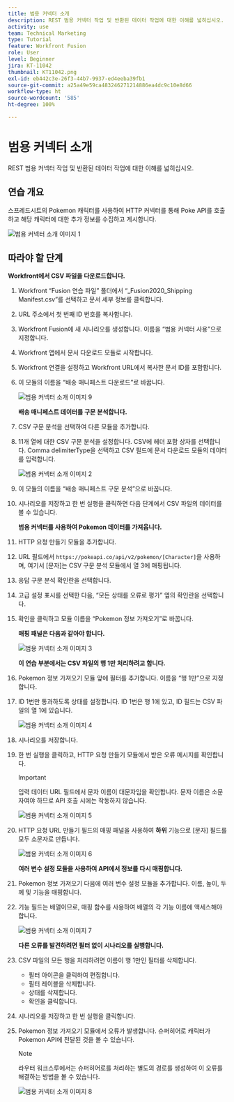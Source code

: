 ```yaml
---
title: 범용 커넥터 소개
description: REST 범용 커넥터 작업 및 반환된 데이터 작업에 대한 이해를 넓히십시오.
activity: use
team: Technical Marketing
type: Tutorial
feature: Workfront Fusion
role: User
level: Beginner
jira: KT-11042
thumbnail: KT11042.png
exl-id: eb442c3e-26f3-44b7-9937-ed4eeba39fb1
source-git-commit: a25a49e59ca483246271214886ea4dc9c10e8d66
workflow-type: ht
source-wordcount: '585'
ht-degree: 100%

---
```


# 범용 커넥터 소개

REST 범용 커넥터 작업 및 반환된 데이터 작업에 대한 이해를 넓히십시오.

## 연습 개요

스프레드시트의 Pokemon 캐릭터를 사용하여 HTTP 커넥터를 통해 Poke API를 호출하고 해당 캐릭터에 대한 추가 정보를 수집하고 게시합니다.

![범용 커넥터 소개 이미지 1](../12-exercises/assets/introduction-to-universal-connectors-walkthrough-1.png)

## 따라야 할 단계

**Workfront에서 CSV 파일을 다운로드합니다.**

1. Workfront “Fusion 연습 파일” 폴더에서 “_Fusion2020_Shipping Manifest.csv”를 선택하고 문서 세부 정보를 클릭합니다.
1. URL 주소에서 첫 번째 ID 번호를 복사합니다.
1. Workfront Fusion에 새 시나리오를 생성합니다. 이름을 “범용 커넥터 사용”으로 지정합니다.
1. Workfront 앱에서 문서 다운로드 모듈로 시작합니다.
1. Workfront 연결을 설정하고 Workfront URL에서 복사한 문서 ID를 포함합니다.
1. 이 모듈의 이름을 “배송 매니페스트 다운로드”로 바꿉니다.

   ![범용 커넥터 소개 이미지 9](../12-exercises/assets/introduction-to-universal-connectors-walkthrough-9.png)

   **배송 매니페스트 데이터를 구문 분석합니다.**

1. CSV 구문 분석을 선택하여 다른 모듈을 추가합니다.
1. 11개 열에 대한 CSV 구문 분석을 설정합니다. CSV에 헤더 포함 상자를 선택합니다. Comma delimiterType을 선택하고 CSV 필드에 문서 다운로드 모듈의 데이터를 입력합니다.

   ![범용 커넥터 소개 이미지 2](../12-exercises/assets/introduction-to-universal-connectors-walkthrough-2.png)

1. 이 모듈의 이름을 “배송 매니페스트 구문 분석”으로 바꿉니다.
1. 시나리오를 저장하고 한 번 실행을 클릭하면 다음 단계에서 CSV 파일의 데이터를 볼 수 있습니다.

   **범용 커넥터를 사용하여 Pokemon 데이터를 가져옵니다.**

1. HTTP 요청 만들기 모듈을 추가합니다.
1. URL 필드에서 `https://pokeapi.co/api/v2/pokemon/[Character]`을 사용하며, 여기서 [문자]는 CSV 구문 분석 모듈에서 열 3에 매핑됩니다.
1. 응답 구문 분석 확인란을 선택합니다.
1. 고급 설정 표시를 선택한 다음, “모든 상태를 오류로 평가” 옆의 확인란을 선택합니다.
1. 확인을 클릭하고 모듈 이름을 “Pokemon 정보 가져오기”로 바꿉니다.

   **매핑 패널은 다음과 같아야 합니다.**

   ![범용 커넥터 소개 이미지 3](../12-exercises/assets/introduction-to-universal-connectors-walkthrough-3.png)

   **이 연습 부분에서는 CSV 파일의 행 1만 처리하려고 합니다.**

1. Pokemon 정보 가져오기 모듈 앞에 필터를 추가합니다. 이름을 “행 1만”으로 지정합니다.
1. ID 1번만 통과하도록 상태를 설정합니다. ID 1번은 행 1에 있고, ID 필드는 CSV 파일의 열 1에 있습니다.

   ![범용 커넥터 소개 이미지 4](../12-exercises/assets/introduction-to-universal-connectors-walkthrough-4.png)

1. 시나리오를 저장합니다.
1. 한 번 실행을 클릭하고, HTTP 요청 만들기 모듈에서 받은 오류 메시지를 확인합니다.

   >[!IMPORTANT]
   >
   >입력 데이터 URL 필드에서 문자 이름이 대문자임을 확인합니다. 문자 이름은 소문자여야 하므로 API 호출 시에는 작동하지 않습니다.

   ![범용 커넥터 소개 이미지 5](../12-exercises/assets/introduction-to-universal-connectors-walkthrough-5.png)

1. HTTP 요청 URL 만들기 필드의 매핑 패널을 사용하여 **하위** 기능으로 [문자] 필드를 모두 소문자로 만듭니다.

   ![범용 커넥터 소개 이미지 6](../12-exercises/assets/introduction-to-universal-connectors-walkthrough-6.png)

   **여러 변수 설정 모듈을 사용하여 API에서 정보를 다시 매핑합니다.**

1. Pokemon 정보 가져오기 다음에 여러 변수 설정 모듈을 추가합니다. 이름, 높이, 두께 및 기능을 매핑합니다.
1. 기능 필드는 배열이므로, 매핑 함수를 사용하여 배열의 각 기능 이름에 액세스해야 합니다.

   ![범용 커넥터 소개 이미지 7](../12-exercises/assets/introduction-to-universal-connectors-walkthrough-7.png)

   **다른 오류를 발견하려면 필터 없이 시나리오를 실행합니다.**

1. CSV 파일의 모든 행을 처리하려면 이름이 행 1만인 필터를 삭제합니다.

   + 필터 아이콘을 클릭하여 편집합니다.
   + 필터 레이블을 삭제합니다.
   + 상태를 삭제합니다.
   + 확인을 클릭합니다.

1. 시나리오를 저장하고 한 번 실행을 클릭합니다.
1. Pokemon 정보 가져오기 모듈에서 오류가 발생합니다. 슈퍼히어로 캐릭터가 Pokemon API에 전달된 것을 볼 수 있습니다.

   >[!NOTE]
   >
   >라우터 워크스루에서는 슈퍼히어로를 처리하는 별도의 경로를 생성하여 이 오류를 해결하는 방법을 볼 수 있습니다.

   ![범용 커넥터 소개 이미지 8](../12-exercises/assets/introduction-to-universal-connectors-walkthrough-8.png)

